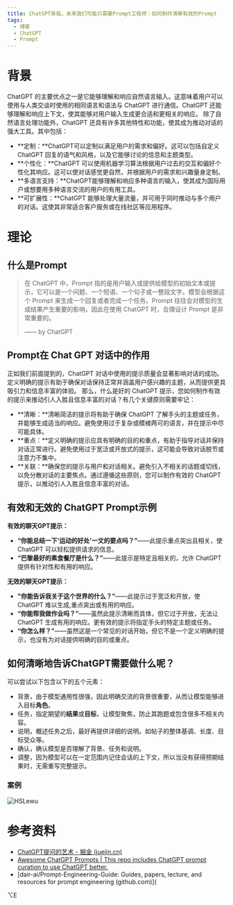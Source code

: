 ```yaml
---
title: ChatGPT来临，未来我们可能只需要Prompt工程师：如何制作清晰有效的Prompt
tags:
  - 博客
  - ChatGPT
  - Prompt
---
```


# 背景

ChatGPT 的主要优点之一是它能够理解和响应自然语言输入。这意味着用户可以使用与人类交谈时使用的相同语言和语法与 ChatGPT 进行通信。ChatGPT 还能够理解和响应上下文，使其能够对用户输入生成更合适和更相关的响应。
除了自然语言处理功能外，ChatGPT 还具有许多其他特性和功能，使其成为推动对话的强大工具。其中包括：

- **定制：**ChatGPT可以定制以满足用户的需求和偏好。这可以包括自定义 ChatGPT 回复的语气和风格，以及它能够讨论的信息和主题类型。
- **个性化：**ChatGPT 可以使用机器学习算法根据用户过去的交互和偏好个性化其响应。这可以使对话感觉更自然，并根据用户的需求和兴趣量身定制。
- **多语言支持：**ChatGPT能够理解和响应多种语言的输入，使其成为国际用户或想要用多种语言交流的用户的有用工具。
- **可扩展性：**ChatGPT 能够处理大量流量，并可用于同时推动与多个用户的对话。这使其非常适合客户服务或在线社区等应用程序。

# 理论

## 什么是Prompt

> 在 ChatGPT 中，Prompt 指的是用户输入或提供给模型的初始文本或提示，它可以是一个问题、一个短语、一个句子或一整段文字。模型会根据这个 Prompt 来生成一个回复或者完成一个任务。Prompt 往往会对模型的生成结果产生重要的影响，因此在使用 ChatGPT 时，合理设计 Prompt 是非常重要的。
>
> —— by ChatGPT

## Prompt在 Chat GPT 对话中的作用

正如我们前面提到的，ChatGPT 对话中使用的提示质量会显著影响对话的成功。定义明确的提示有助于确保对话保持正常并涵盖用户感兴趣的主题，从而提供更具吸引力和信息丰富的体验。
那么，什么是好的 ChatGPT 提示，您如何制作有效的提示来推动引人入胜且信息丰富的对话？有几个关键原则需要牢记：

- **清晰：**清晰简洁的提示将有助于确保 ChatGPT 了解手头的主题或任务，并能够生成适当的响应。避免使用过于复杂或模棱两可的语言，并在提示中尽可能具体。
- **重点：**定义明确的提示应具有明确的目的和重点，有助于指导对话并保持对话正常进行。避免使用过于宽泛或开放式的提示，这可能会导致对话脱节或注意力不集中。
- **关联：**确保您的提示与用户和对话相关。避免引入不相关的话题或切线，以免分散对话的主要焦点。通过遵循这些原则，您可以制作有效的 ChatGPT 提示，以推动引人入胜且信息丰富的对话。

## 有效和无效的 ChatGPT Prompt示例

**有效的聊天GPT提示：**

- **“你能总结一下'运动的好处'一文的要点吗？”**——此提示重点突出且相关，使 ChatGPT 可以轻松提供请求的信息。
- **“巴黎最好的素食餐厅是什么？”**——此提示是特定且相关的，允许 ChatGPT 提供有针对性和有用的响应。

**无效的聊天GPT提示：**

- **"你能告诉我关于这个世界的什么？”**——此提示过于宽泛和开放，使 ChatGPT 难以生成,重点突出或有用的响应。
- **“你能帮我做作业吗？”**——虽然此提示清晰而具体，但它过于开放，无法让 ChatGPT 生成有用的响应。更有效的提示将指定手头的特定主题或任务。
- **“你怎么样？”**——虽然这是一个常见的对话开始，但它不是一个定义明确的提示，也没有为对话提供明确的目的或重点。

## 如何清晰地告诉ChatGPT需要做什么呢？

可以尝试以下包含以下的五个元素：

- 背景，由于模型通用性很强，因此明确交流的背景很重要，从而让模型能够进入目标**角色**。
- 任务，指定期望的**结果**或**目标**，让模型聚焦，防止其跑题或包含很多不相关内容。
- 说明，概述任务之后，最好再提供详细的说明。如帖子的整体基调、长度、目标受众等。
- 确认，确认模型是否理解了背景、任务和说明。
- 调整，因为模型可以在一定范围内记住会话的上下文，所以当没有获得预期结果时，无需重写完整提示。

### 案例

![HSLewu](https://cdn.jsdelivr.net/gh/MarsAuthority/sec_pic@master/uPic/2023-03/HSLewu.jpg)

# 参考资料

- [ChatGPT提问的艺术 - 掘金 (juejin.cn)](https://juejin.cn/post/7204739332174102588)
- [Awesome ChatGPT Prompts | This repo includes ChatGPT prompt curation to use ChatGPT better.](https://prompts.chat/)
- [dair-ai/Prompt-Engineering-Guide: Guides, papers, lecture, and resources for prompt engineering (github.com)](

⌥E